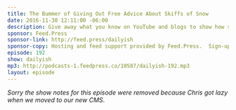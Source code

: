 ```yaml
---
title: The Bummer of Giving Out Free Advice About Skiffs of Snow
date: 2016-11-30 12:11:00 -06:00
description: Give away what you know on YouTube and blogs to show how smart you are and then people will pay you for what you know is what we've been told for the last few years. Nuts I say.
sponsor: Feed.Press
sponsor-link: http://feed.press/dailyish
sponsor-copy: Hosting and feed support provided by Feed.Press.  Sign-up today and try FeedPress on a 14 day trial (no contracts or commitments). Use promo code "dailyish" during checkout to get 10% off your first year.
episode: 192
show: dailyish
mp3: http://podcasts-1.feedpress.co/10587/dailyish-192.mp3
layout: episode
---
```


<em>Sorry the show notes for this episode were removed because Chris got lazy when we moved to our new CMS</em>.
